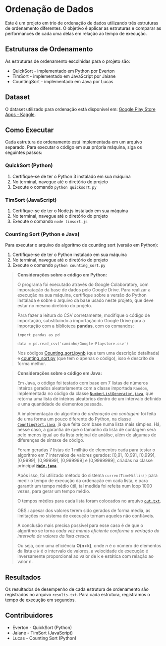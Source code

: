 # Ordenação de Dados

Este é um projeto em trio de ordenação de dados utilizando três estruturas de ordenamento diferentes. O objetivo é aplicar as estruturas e comparar as performances de cada uma delas em relação ao tempo de execução.

## Estruturas de Ordenamento

As estruturas de ordenamento escolhidas para o projeto são:

* QuickSort - implementado em Python por Everton
* TimSort - implementado em JavaScript por Jaiane
* CountingSort - implementado em Java por Lucas

## Dataset

O dataset utilizado para ordenação está disponível em: [Google Play Store Apps - Kaggle](https://www.kaggle.com/datasets/gauthamp10/google-playstore-apps).

## Como Executar

Cada estrutura de ordenamento está implementada em um arquivo separado. Para executar o código em sua própria máquina, siga os seguintes passos:

### QuickSort (Python)

1. Certifique-se de ter o Python 3 instalado em sua máquina
2. No terminal, navegue até o diretório do projeto
3. Execute o comando `python quicksort.py`

### TimSort (JavaScript)

1. Certifique-se de ter o Node.js instalado em sua máquina
2. No terminal, navegue até o diretório do projeto
3. Execute o comando `node timsort.js`

### Counting Sort (Python e Java)

Para executar o arquivo do algoritmo de counting sort (versão em Python):
1. Certifique-se de ter o Python instalado em sua máquina
2. No terminal, navegue até o diretório do projeto
3. Execute o comando `python counting_sort.py`

> **Considerações sobre o código em Python:**
> 
> O programa foi executado através do Google Colaboratory, com imporatação da base de dados pelo Google Drive. Para realizar a execução na sua máquina, certifique sobre a versão do Python instalada e sobre o arquivo da base usado neste projeto, que deve estar no mesmo diretório do projeto.
>
> Para fazer a leitura do CSV corretamente, modifique o código de importação, substituindo a importação do Google Drive para a importação com a biblioteca **pandas**, com os comandos:
> 
> ``` 
> import pandas as pd
> 
> data = pd.read_csv('caminho/Google-Playstore.csv')
> ```
>
> Nos códigos [Counting_sort.ipynb](counting_sort/Counting_sort.ipynb) (que tem uma descrição detalhada) e [counting_sort.py](counting_sort/counting_sort.py) 
(que tem o apenas o código), isso é descrito de forma melhor.

> **Considerações sobre o código em Java:**
>
> Em Java, o código foi testado com base em 7 listas de números inteiros gerados aleatoriamente com a classe importada ```Random```, implementada no código 
> da classe [```NumberListGenerator.java```](counting_sort/Java/src/NumberListGenerator.java), que retorna uma lista de inteiros aleatórios dentro de um intervalo definido e uma quantidade de elementos passada.
>
> A implementação do algoritmo de *ordenação em contagem* foi feita de uma forma um pouco diferente do Python, na classe [```CountingSort.java```](counting_sort/Java/src/CountingSort.java), já que feita com base numa lista mais simples. Há, nesse caso, a garantia de que o tamanho da lista de contagem
> será pelo menos igual ao da lista original de análise, além de algumas de diferenças de sintaxe de código.
>
> Foram geradas 7 listas de 1 milhão de elementos cada para testar o algoritmo em 7 intervalos de valores gerados: [0,9], [0,99], [0,999], [0,9999],
> [0,99999], [0,999999] e [0,9999999], criadas na classe principal [**```Main.java```**](counting_sort/Java/src/Main.java).
>
> Após isso, foi utilizado método do sistema ```currentTimeMillis()``` para medir o tempo de execução da ordenação em cada lista, e para garantir
> um tempo médio útil, tal medida foi refeita num loop 1000 vezes, para gerar um tempo médio.
> 
> O tempos médios para cada lista foram colocados no arquivo [```out.txt```](counting_sort/Java/execution/out.txt).
> 
> OBS.: apesar dos valores terem sido gerados de forma média, as limitações no sistema de execução tornam aqueles não confiáveis. 
>
> A conclusão mais precisa possível para esse caso é de que o algoritmo se torna *cada vez menos eficiente conforme a variação do intervalo de valores
> da lista cresce*. 
>
> Ou seja, com uma eficiência **O(n+k)**, onde *n* é o número de elementos da lista e *k* é o intervalo de valores, a velocidade de execução é 
> inversamente proporcional ao valor de k e estática com relação ao valor n.


## Resultados

Os resultados de desempenho de cada estrutura de ordenamento são registrados no arquivo `results.txt`. Para cada estrutura, registramos o tempo de execução em segundos.

## Contribuidores

* Everton - QuickSort (Python)
* Jaiane - TimSort (JavaScript)
* Lucas - Counting Sort (Python)
